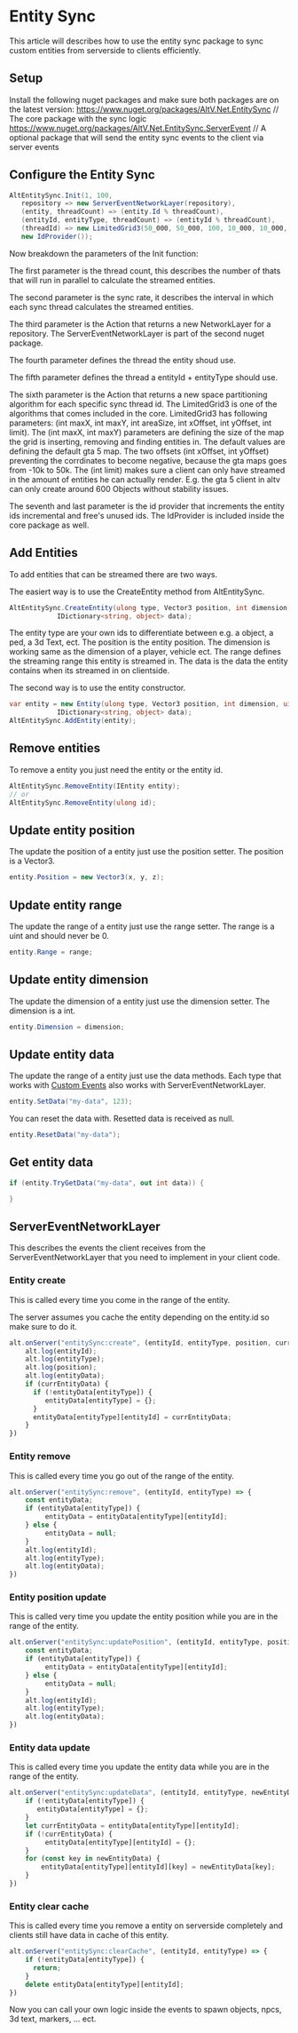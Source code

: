 # Entity Sync

This article will describes how to use the entity sync package to sync custom entities from serverside to clients efficiently.

## Setup

Install the following nuget packages and make sure both packages are on the latest version:
https://www.nuget.org/packages/AltV.Net.EntitySync // The core package with the sync logic
https://www.nuget.org/packages/AltV.Net.EntitySync.ServerEvent // A optional package that will send the entity sync events to the client via server events

## Configure the Entity Sync

```csharp
AltEntitySync.Init(1, 100,
   repository => new ServerEventNetworkLayer(repository),
   (entity, threadCount) => (entity.Id % threadCount), 
   (entityId, entityType, threadCount) => (entityId % threadCount),
   (threadId) => new LimitedGrid3(50_000, 50_000, 100, 10_000, 10_000, 600),
   new IdProvider());
```

Now breakdown the parameters of the Init function:

The first parameter is the thread count, this describes the number of thats that will run in parallel to calculate the streamed entities.

The second parameter is the sync rate, it describes the interval in which each sync thread calculates the streamed entities.

The third parameter is the Action that returns a new NetworkLayer for a repository. The ServerEventNetworkLayer is part of the second nuget package.

The fourth parameter defines the thread the entity shoud use.

The fifth parameter defines the thread a entityId + entityType should use.

The sixth parameter is the Action that returns a new space partitioning algorithm for each specific sync thread id. The LimitedGrid3 is one of the algorithms that comes included in the core.
LimitedGrid3 has following parameters: (int maxX, int maxY, int areaSize, int xOffset, int yOffset, int limit).
The (int maxX, int maxY) parameters are defining the size of the map the grid is inserting, removing and finding entities in. The default values are defining the default gta 5 map.
The two offsets (int xOffset, int yOffset) preventing the corrdinates to become negative, because the gta maps goes from -10k to 50k.
The (int limit) makes sure a client can only have streamed in the amount of entities he can actually render. E.g. the gta 5 client in altv can only create around 600 Objects without stability issues.

The seventh and last parameter is the id provider that increments the entity ids incremental and free's unused ids. The IdProvider is included inside the core package as well.

## Add Entities

To add entities that can be streamed there are two ways.

The easiert way is to use the CreateEntity method from AltEntitySync.
```csharp
AltEntitySync.CreateEntity(ulong type, Vector3 position, int dimension, uint range,
            IDictionary<string, object> data);
```
The entity type are your own ids to differentiate between e.g. a object, a ped, a 3d Text, ect.
The position is the entity position.
The dimension is working same as the dimension of a player, vehicle ect.
The range defines the streaming range this entity is streamed in.
The data is the data the entity contains when its streamed in on clientside.

The second way is to use the entity constructor.
```csharp
var entity = new Entity(ulong type, Vector3 position, int dimension, uint range,
            IDictionary<string, object> data);
AltEntitySync.AddEntity(entity);
```

## Remove entities

To remove a entity you just need the entity or the entity id.

```csharp
AltEntitySync.RemoveEntity(IEntity entity);
// or
AltEntitySync.RemoveEntity(ulong id);
```

## Update entity position

The update the position of a entity just use the position setter.
The position is a Vector3.

```csharp
entity.Position = new Vector3(x, y, z);
```


## Update entity range

The update the range of a entity just use the range setter.
The range is a uint and should never be 0.

```csharp
entity.Range = range;
```

## Update entity dimension

The update the dimension of a entity just use the dimension setter.
The dimension is a int.

```csharp
entity.Dimension = dimension;
```

## Update entity data

The update the range of a entity just use the data methods. 
Each type that works with [Custom Events](https://fabianterhorst.github.io/coreclr-module/articles/custom-events.html) also works with ServerEventNetworkLayer.

```csharp
entity.SetData("my-data", 123);
```

You can reset the data with. Resetted data is received as null.
```csharp
entity.ResetData("my-data");
```

## Get entity data

```csharp
if (entity.TryGetData("my-data", out int data)) {

}
```

## ServerEventNetworkLayer

This describes the events the client receives from the ServerEventNetworkLayer that you need to implement in your client code.

### Entity create

This is called every time you come in the range of the entity. 

The server assumes you cache the entity depending on the entity.id so make sure to do it.

```js
alt.onServer("entitySync:create", (entityId, entityType, position, currEntityData) => {
    alt.log(entityId);
    alt.log(entityType);
    alt.log(position);
    alt.log(entityData);
    if (currEntityData) {
      if (!entityData[entityType]) {
         entityData[entityType] = {};
      }
      entityData[entityType][entityId] = currEntityData;
    }
})
```

### Entity remove

This is called every time you go out of the range of the entity.

```js
alt.onServer("entitySync:remove", (entityId, entityType) => {
    const entityData;
    if (entityData[entityType]) {
         entityData = entityData[entityType][entityId];
    } else {
         entityData = null;
    }
    alt.log(entityId);
    alt.log(entityType);
    alt.log(entityData);
})
```

### Entity position update

This is called very time you update the entity position while you are in the range of the entity.

```js
alt.onServer("entitySync:updatePosition", (entityId, entityType, position) => {
    const entityData;
    if (entityData[entityType]) {
         entityData = entityData[entityType][entityId];
    } else {
         entityData = null;
    }
    alt.log(entityId);
    alt.log(entityType);
    alt.log(entityData);
})
```


### Entity data update

This is called every time you update the entity data while you are in the range of the entity.

```js
alt.onServer("entitySync:updateData", (entityId, entityType, newEntityData) => {
    if (!entityData[entityType]) {
       entityData[entityType] = {};
    }
    let currEntityData = entityData[entityType][entityId];
    if (!currEntityData) {
         entityData[entityType][entityId] = {};
    }
    for (const key in newEntityData) {
        entityData[entityType][entityId][key] = newEntityData[key];
    }
})
```

### Entity clear cache

This is called every time you remove a entity on serverside completely and clients still have data in cache of this entity.

```js
alt.onServer("entitySync:clearCache", (entityId, entityType) => {
    if (!entityData[entityType]) {
      return;
    }
    delete entityData[entityType][entityId];
})
```

Now you can call your own logic inside the events to spawn objects, npcs, 3d text, markers, ... ect.
